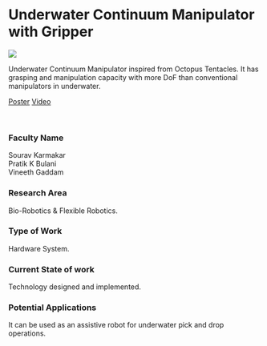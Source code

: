 # Underwater Continuum Manipulator with Gripper

![](https://i.imgur.com/rj4NVlR.png)

Underwater Continuum Manipulator inspired from Octopus Tentacles. It has grasping and manipulation capacity with more DoF than conventional manipulators in underwater.

[Poster](12.%20Underwater%20Continuum%20Manipulator%20with%20Gripper.pdf)
[Video](https://youtu.be/mv0fgyV4cyk)

<br>


### Faculty Name

Sourav Karmakar<br>
Pratik K Bulani<br>
Vineeth Gaddam


### Research Area

Bio-Robotics & Flexible Robotics.


### Type of Work

Hardware System.


### Current State of work

Technology designed and implemented.


### Potential Applications

It can be used as an assistive robot for underwater pick and drop operations.
